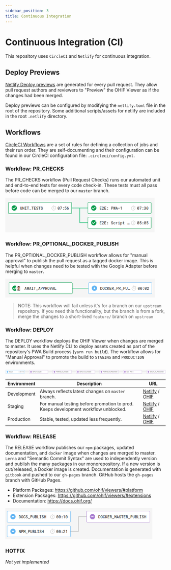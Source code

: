 ```yaml
---
sidebar_position: 3
title: Continuous Integration
---
```

# Continuous Integration (CI)

This repository uses `CircleCI` and `Netlify` for continuous integration.

## Deploy Previews

[Netlify Deploy previews][deploy-previews] are generated for every pull request.
They allow pull request authors and reviewers to "Preview" the OHIF Viewer as if
the changes had been merged.

Deploy previews can be configured by modifying the `netlify.toml` file in the
root of the repository. Some additional scripts/assets for netlify are included
in the root `.netlify` directory.

## Workflows

[CircleCI Workflows][circleci-workflows] are a set of rules for defining a
collection of jobs and their run order. They are self-documenting and their
configuration can be found in our CircleCI configuration file:
`.circleci/config.yml`.

### Workflow: PR_CHECKS

The PR_CHECKS workflow (Pull Request Checks) runs our automated unit and
end-to-end tests for every code check-in. These tests must all pass before code
can be merged to our `master` branch.

<!-- <div style="text-align: center;">
  <a href="/assets/img/WORKFLOW_PR_CHECKS.png">
    <img src="/assets/img/WORKFLOW_PR_CHECKS.png" alt="workflow diagram" style="margin: 0 auto; max-width: 500px;" />
  </a>
  <div><i>Workflow diagram for PR_CHECKS</i></div>
</div> -->


![PR_CHECKS](../assets/img/WORKFLOW_PR_CHECKS.png)

### Workflow: PR_OPTIONAL_DOCKER_PUBLISH

The PR_OPTIONAL_DOCKER_PUBLISH workflow allows for "manual approval" to publish
the pull request as a tagged docker image. This is helpful when changes need to
be tested with the Google Adapter before merging to `master`.

<!-- <div style="text-align: center;">
  <a href="/assets/img/WORKFLOW_PR_OPTIONAL_DOCKER_PUBLISH.png">
    <img src="/assets/img/WORKFLOW_PR_OPTIONAL_DOCKER_PUBLISH.png" alt="workflow diagram" style="margin: 0 auto; max-width: 500px;" />
  </a>
  <div><i>Workflow diagram for PR_WORKFLOW_PR_OPTIONAL_DOCKER_PUBLISH</i></div>
</div> -->

![publish](../assets/img/WORKFLOW_PR_OPTIONAL_DOCKER_PUBLISH.png)



> NOTE: This workflow will fail unless it's for a branch on our `upstream`
> repository. If you need this functionality, but the branch is from a fork,
> merge the changes to a short-lived `feature/` branch on `upstream`

### Workflow: DEPLOY

The DEPLOY workflow deploys the OHIF Viewer when changes are merged to master.
It uses the Netlify CLI to deploy assets created as part of the repository's PWA
Build process (`yarn run build`). The workflow allows for "Manual Approval" to
promote the build to `STAGING` and `PRODUCTION` environments.

<!-- <div style="text-align: center;">
  <a href="/assets/img/WORKFLOW_DEPLOY.png">
    <img src="/assets/img/WORKFLOW_DEPLOY.png" alt="workflow diagram" style="margin: 0 auto; max-width: 500px;" />
  </a>
  <div><i>Workflow diagram for WORKFLOW_DEPLOY</i></div>
</div> -->

![deploy](../assets/img/WORKFLOW_DEPLOY.png)

| Environment | Description                                                                        | URL                                           |
| ----------- | ---------------------------------------------------------------------------------- | --------------------------------------------- |
| Development | Always reflects latest changes on `master` branch.                                 | [Netlify][netlify-dev] / [OHIF][ohif-dev]     |
| Staging     | For manual testing before promotion to prod. Keeps development workflow unblocked. | [Netlify][netlify-stage] / [OHIF][ohif-stage] |
| Production  | Stable, tested, updated less frequently.                                           | [Netlify][netlify-prod] / [OHIF][ohif-prod]   |

### Workflow: RELEASE

The RELEASE workflow publishes our `npm` packages, updated documentation, and
`docker` image when changes are merged to master. `Lerna` and "Semantic Commit
Syntax" are used to independently version and publish the many packages in our
monorepository. If a new version is cut/released, a Docker image is created.
Documentation is generated with `gitbook` and pushed to our `gh-pages` branch.
GitHub hosts the `gh-pages` branch with GitHub Pages.

- Platform Packages: https://github.com/ohif/viewers/#platform
- Extension Packages: https://github.com/ohif/viewers/#extensions
- Documentation: https://docs.ohif.org/

<!-- <div style="text-align: center;">
  <a href="/assets/img/WORKFLOW_RELEASE.png">
    <img src="/assets/img/WORKFLOW_RELEASE.png" alt="workflow diagram" style="margin: 0 auto; max-width: 500px;" />
  </a>
  <div><i>Workflow diagram for WORKFLOW_RELEASE</i></div>
</div> -->


![release](../assets/img/WORKFLOW_RELEASE.png)

### HOTFIX

_Not yet implemented_

<!--
  LINKS
-->

<!-- prettier-ignore-start -->
[deploy-previews]: https://www.netlify.com/blog/2016/07/20/introducing-deploy-previews-in-netlify/
[circleci-workflows]: https://circleci.com/docs/2.0/workflows/
[netlify-dev]: https://ohif-dev.netlify.com
[netlify-stage]: https://ohif-stage.netlify.com
[netlify-prod]: https://ohif-prod.netlify.com
[ohif-dev]: https://viewer-dev.ohif.org
[ohif-stage]: https://viewer-stage.ohif.org
[ohif-prod]: https://viewer-prod.ohif.org
<!-- prettier-ignore-end -->
